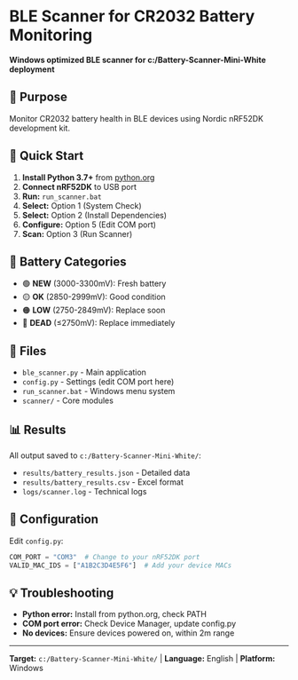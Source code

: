 # BLE Scanner for CR2032 Battery Monitoring

**Windows optimized BLE scanner for c:/Battery-Scanner-Mini-White deployment**

## 🎯 Purpose

Monitor CR2032 battery health in BLE devices using Nordic nRF52DK development kit.

## 🚀 Quick Start

1. **Install Python 3.7+** from [python.org](https://python.org)
2. **Connect nRF52DK** to USB port
3. **Run:** `run_scanner.bat`
4. **Select:** Option 1 (System Check)
5. **Select:** Option 2 (Install Dependencies)
6. **Configure:** Option 5 (Edit COM port)
7. **Scan:** Option 3 (Run Scanner)

## 🔋 Battery Categories

- 🟢 **NEW** (3000-3300mV): Fresh battery
- 🟡 **OK** (2850-2999mV): Good condition
- 🟠 **LOW** (2750-2849mV): Replace soon
- 🔴 **DEAD** (≤2750mV): Replace immediately

## 📁 Files

- `ble_scanner.py` - Main application
- `config.py` - Settings (edit COM port here)
- `run_scanner.bat` - Windows menu system
- `scanner/` - Core modules

## 📊 Results

All output saved to `c:/Battery-Scanner-Mini-White/`:
- `results/battery_results.json` - Detailed data
- `results/battery_results.csv` - Excel format
- `logs/scanner.log` - Technical logs

## 🔧 Configuration

Edit `config.py`:
```python
COM_PORT = "COM3"  # Change to your nRF52DK port
VALID_MAC_IDS = ["A1B2C3D4E5F6"]  # Add your device MACs
```

## 💡 Troubleshooting

- **Python error:** Install from python.org, check PATH
- **COM port error:** Check Device Manager, update config.py
- **No devices:** Ensure devices powered on, within 2m range

---
**Target:** `c:/Battery-Scanner-Mini-White/` | **Language:** English | **Platform:** Windows
